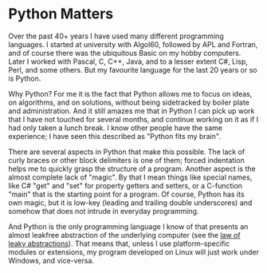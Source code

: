 # Python Matters

Over the past 40+ years I have used many different programming languages.
I started at university with Algol60, followed by APL and Fortran,
and of course there was the ubiquitous Basic on my hobby computers.
Later I worked with Pascal, C, C++, Java, and to a lesser extent C#, Lisp, Perl, and some others.
But my favourite language for the last 20 years or so is Python.

Why Python? For me it is the fact that Python allows me to focus on ideas, on algorithms, and on solutions,
without being sidetracked by boiler plate and administration.
And it still amazes me that in Python I can pick up work that I have not touched for several months,
and continue working on it as if I had only taken a lunch break.
I know other people have the same experience; I have seen this described as "Python fits my brain".

There are several aspects in Python that make this possible.
The lack of curly braces or other block delimiters is one of them;
forced indentation helps me to quickly grasp the structure of a program.
Another aspect is the almost complete lack of "magic".
By that I mean things like special names,
like C# "get" and "set" for property getters and setters,
or a C-function "main" that is the starting point for a program.
Of course, Python has its own magic, but it is low-key (leading and trailing double underscores)
and somehow that does not intrude in everyday programming.

And Python is the only programming language
I know of that presents an almost leakfree abstraction of the underlying computer
(see the [law of leaky abstractions](https://www.joelonsoftware.com/2002/11/11/the-law-of-leaky-abstractions/)).
That means that, unless I use platform-specific modules or extensions, my program developed on Linux
will just work under Windows, and vice-versa.

